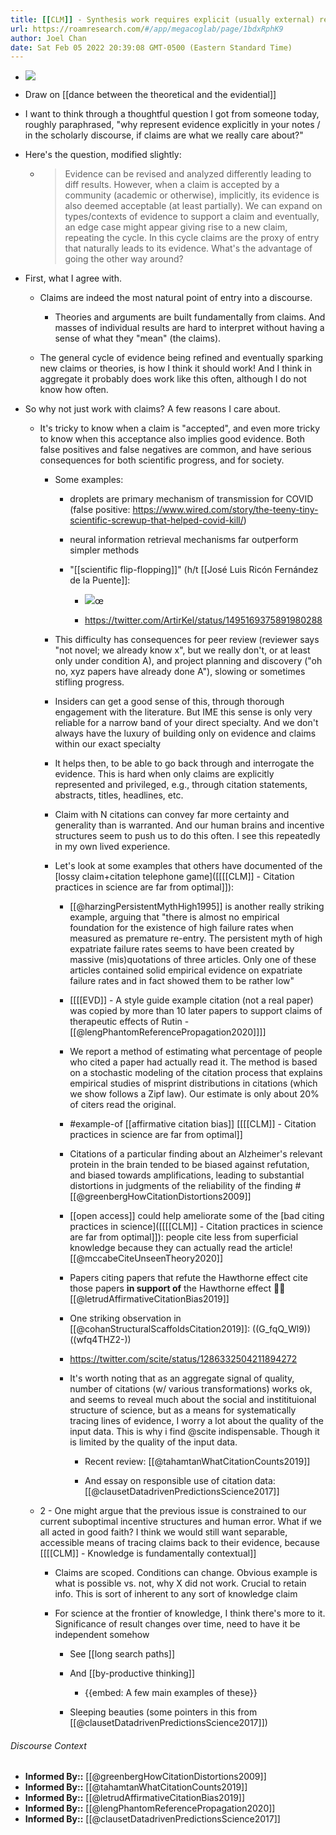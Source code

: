 ```yaml
---
title: [[CLM]] - Synthesis work requires explicit (usually external) representations of both evidence and claims
url: https://roamresearch.com/#/app/megacoglab/page/1bdxRphK9
author: Joel Chan
date: Sat Feb 05 2022 20:39:08 GMT-0500 (Eastern Standard Time)
---
```


- ![](https://firebasestorage.googleapis.com/v0/b/firescript-577a2.appspot.com/o/imgs%2Fapp%2Fmegacoglab%2FmTZ7FdjdMs.jpeg?alt=media&token=4cc9b738-cfea-476f-a0d0-ad881ed40a38)
- Draw on [[dance between the theoretical and the evidential]]
- I want to think through a thoughtful question I got from someone today, roughly paraphrased, "why represent evidence explicitly in your notes / in the scholarly discourse, if claims are what we really care about?"
- Here's the question, modified slightly:

    - > Evidence can be revised and analyzed differently leading to diff results. However, when a claim is accepted by a community (academic or otherwise), implicitly, its evidence is also deemed acceptable (at least partially). We can expand on types/contexts of evidence to support a claim and eventually, an edge case might appear giving rise to a new claim, repeating the cycle. In this cycle claims are the proxy of entry that naturally leads to its evidence. What's the advantage of going the other way around?
- First, what I agree with.

    - Claims are indeed the most natural point of entry into a discourse.

        - Theories and arguments are built fundamentally from claims. And masses of individual results are hard to interpret without having a sense of what they "mean" (the claims).

    - The general cycle of evidence being refined and eventually sparking new claims or theories, is how I think it should work! And I think in aggregate it probably does work like this often, although I do not know how often.
- So why not just work with claims? A few reasons I care about.

    - It's tricky to know when a claim is "accepted", and even more tricky to know when this acceptance also implies good evidence. Both false positives and false negatives are common, and have serious consequences for both scientific progress, and for society.

        - Some examples:

            - droplets are primary mechanism of transmission for COVID (false positive: https://www.wired.com/story/the-teeny-tiny-scientific-screwup-that-helped-covid-kill/)

            - neural information retrieval mechanisms far outperform simpler methods

            - "[[scientific flip-flopping]]" (h/t [[José Luis Ricón Fernández de la Puente]]:

                - ![](https://firebasestorage.googleapis.com/v0/b/firescript-577a2.appspot.com/o/imgs%2Fapp%2Fmegacoglab%2FI_rFi86zY_.png?alt=media&token=ce9bd08d-4e0f-44af-a065-964fa6c20ee3)œ

                - https://twitter.com/ArtirKel/status/1495169375891980288

        - This difficulty has consequences for peer review (reviewer says "not novel; we already know x", but we really don't, or at least only under condition A), and project planning and discovery ("oh no, xyz papers have already done A"), slowing or sometimes stifling progress.

        - Insiders can get a good sense of this, through thorough engagement with the literature. But IME this sense is only very reliable for a narrow band of your direct specialty. And we don't always have the luxury of building only on evidence and claims within our exact specialty

        - It helps then, to be able to go back through and interrogate the evidence. This is hard when only claims are explicitly represented and privileged, e.g., through citation statements, abstracts, titles, headlines, etc.

        - Claim with N citations can convey far more certainty and generality than is warranted. And our human brains and incentive structures seem to push us to do this often. I see this repeatedly in my own lived experience.

        - Let's look at some examples that others have documented of the [lossy claim+citation telephone game]([[[[CLM]] - Citation practices in science are far from optimal]]):

            - [[@harzingPersistentMythHigh1995]] is another really striking example, arguing that "there is almost no empirical foundation for the existence of high failure rates when measured as premature re-entry. The persistent myth of high expatriate failure rates seems to have been created by massive (mis)quotations of three articles. Only one of these articles contained solid empirical evidence on expatriate failure rates and in fact showed them to be rather low"

            - [[[[EVD]] - A style guide example citation (not a real paper) was copied by more than 10 later papers to support claims of therapeutic effects of Rutin - [[@lengPhantomReferencePropagation2020]]]]

            - We report a method of estimating what percentage of people who cited a paper had actually read it. The method is based on a stochastic modeling of the citation process that explains empirical studies of misprint distributions in citations (which we show follows a Zipf law). Our estimate is only about 20% of citers read the original.

            - #example-of [[affirmative citation bias]] [[[[CLM]] - Citation practices in science are far from optimal]]

            - Citations of a particular finding about an Alzheimer's relevant protein in the brain tended to be biased against refutation, and biased towards amplifications, leading to substantial distortions in judgments of the reliability of the finding #[[@greenbergHowCitationDistortions2009]]

            - [[open access]] could help ameliorate some of the [bad citing practices in science]([[[[CLM]] - Citation practices in science are far from optimal]]): people cite less from superficial knowledge because they can actually read the article! [[@mccabeCiteUnseenTheory2020]]

            - Papers citing papers that refute the Hawthorne effect cite those papers **in support of** the Hawthorne effect 🤦‍♂️ [[@letrudAffirmativeCitationBias2019]]

            - One striking observation in [[@cohanStructuralScaffoldsCitation2019]]: ((G_fqQ_Wl9))((wfq4THZ2-))

            - https://twitter.com/scite/status/1286332504211894272

            - It's worth noting that as an aggregate signal of quality, number of citations (w/ various transformations) works ok, and seems to reveal much about the social and institituional structure of science, but as a means for systematically tracing lines of evidence, I worry a lot about the quality of the input data. This is why i find @scite indispensable. Though it is limited by the quality of the input data.

                - Recent review: [[@tahamtanWhatCitationCounts2019]]

                - And essay on responsible use of citation data: [[@clausetDatadrivenPredictionsScience2017]]

    - 2 - One might argue that the previous issue is constrained to our current suboptimal incentive structures and human error. What if we all acted in good faith? I think we would still want separable, accessible means of tracing claims back to their evidence, because [[[[CLM]] - Knowledge is fundamentally contextual]]

        - Claims are scoped. Conditions can change. Obvious example is what is possible vs. not, why X did not work. Crucial to retain info. This is sort of inherent to any sort of knowledge claim

        - For science at the frontier of knowledge, I think there's more to it. Significance of result changes over time, need to have it be independent somehow

            - See [[long search paths]]

            - And [[by-productive thinking]]

                - {{embed: A few main examples of these}}

            - Sleeping beauties (some pointers in this from [[@clausetDatadrivenPredictionsScience2017]])

###### Discourse Context

- **Informed By::** [[@greenbergHowCitationDistortions2009]]
- **Informed By::** [[@tahamtanWhatCitationCounts2019]]
- **Informed By::** [[@letrudAffirmativeCitationBias2019]]
- **Informed By::** [[@lengPhantomReferencePropagation2020]]
- **Informed By::** [[@clausetDatadrivenPredictionsScience2017]]
